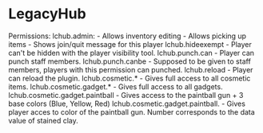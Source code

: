 LegacyHub
=========
Permissions:
  lchub.admin:
    - Allows inventory editing
    - Allows picking up items
    - Shows join/quit message for this player
  lchub.hideexempt
    - Player can't be hidden with the player visibility tool.
  lchub.punch.can
    - Player can punch staff members.
  lchub.punch.canbe
    - Supposed to be given to staff members, players with this permission can punched.
  lchub.reload
    - Player can reload the plugin.
  lchub.cosmetic.*
    - Gives full access to all cosmetic items.
    lchub.cosmetic.gadget.*
      - Gives full access to all gadgets.
      lchub.cosmetic.gadget.paintball
        - Gives access to the paintball gun + 3 base colors (Blue, Yellow, Red)
        lchub.cosmetic.gadget.paintball.<number>
          - Gives player acces to color of the paintball gun. Number corresponds to the data value of stained clay.
